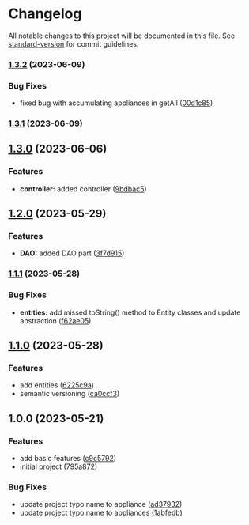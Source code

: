 # Changelog

All notable changes to this project will be documented in this file. See [standard-version](https://github.com/conventional-changelog/standard-version) for commit guidelines.

### [1.3.2](https://github.com/ShuhratBek/itpu-household-appliances-warehouse/compare/v1.3.1...v1.3.2) (2023-06-09)


### Bug Fixes

* fixed bug with accumulating appliances in getAll ([00d1c85](https://github.com/ShuhratBek/itpu-household-appliances-warehouse/commit/00d1c851dc0f7a53753c90fc41f665b0deb0a597))

### [1.3.1](https://github.com/ShuhratBek/itpu-household-appliances-warehouse/compare/v1.3.0...v1.3.1) (2023-06-09)

## [1.3.0](https://github.com/ShuhratBek/itpu-household-appliances-warehouse/compare/v1.2.0...v1.3.0) (2023-06-06)


### Features

* **controller:** added controller ([9bdbac5](https://github.com/ShuhratBek/itpu-household-appliances-warehouse/commit/9bdbac5b71eeffc20d1e18b604e14c051c35a456))

## [1.2.0](https://github.com/ShuhratBek/itpu-household-appliances-warehouse/compare/v1.1.1...v1.2.0) (2023-05-29)


### Features

* **DAO:** added DAO part ([3f7d915](https://github.com/ShuhratBek/itpu-household-appliances-warehouse/commit/3f7d9156865c12dd6e35bfd126150c833b203174))

### [1.1.1](https://github.com/ShuhratBek/itpu-household-appliances-warehouse/compare/v1.1.0...v1.1.1) (2023-05-28)


### Bug Fixes

* **entities:** add missed toString() method to Entity classes and update abstraction ([f62ae05](https://github.com/ShuhratBek/itpu-household-appliances-warehouse/commit/f62ae05a1fddd8d5b6de6e3ffb962a2bc5130bf9))

## [1.1.0](https://github.com/ShuhratBek/itpu-household-appliances-warehouse/compare/v1.0.0...v1.1.0) (2023-05-28)


### Features

* add entities ([6225c9a](https://github.com/ShuhratBek/itpu-household-appliances-warehouse/commit/6225c9a466a947181db7c825d5e9d30af11df09a))
* semantic versioning ([ca0ccf3](https://github.com/ShuhratBek/itpu-household-appliances-warehouse/commit/ca0ccf3424048112c508eefbac66cb8bb9d5e31e))

## 1.0.0 (2023-05-21)


### Features

* add basic features ([c9c5792](https://github.com/ShuhratBek/itpu-household-appliances-warehouse/commit/c9c579265a7cab5a03c5816d55c38a6d3b0a843c))
* initial project ([795a872](https://github.com/ShuhratBek/itpu-household-appliances-warehouse/commit/795a87230e7b3c8290ea10c0487d7db98b8006fd))


### Bug Fixes

* update project typo name to appliance ([ad37932](https://github.com/ShuhratBek/itpu-household-appliances-warehouse/commit/ad37932e4476bd16217c1e4c9e79a762b22d2f06))
* update project typo name to appliances ([1abfedb](https://github.com/ShuhratBek/itpu-household-appliances-warehouse/commit/1abfedba9bce28db18562590ca2ffdcc1cf3b565))
